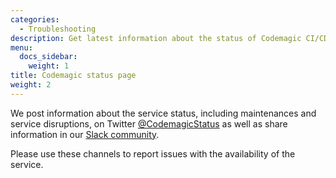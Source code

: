```yaml
---
categories:
  - Troubleshooting
description: Get latest information about the status of Codemagic CI/CD.
menu:
  docs_sidebar:
    weight: 1
title: Codemagic status page
weight: 2
---
```


We post information about the service status, including maintenances and service disruptions, on Twitter [@CodemagicStatus](https://twitter.com/CodemagicStatus) as well as share information in our [Slack community](http://bit.ly/cm-slack).

Please use these channels to report issues with the availability of the service.
